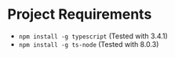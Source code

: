 # Project Requirements

* `npm install -g typescript` (Tested with 3.4.1)
* `npm install -g ts-node` (Tested with 8.0.3)